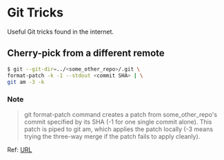# Git Tricks
Useful Git tricks found in the internet.

## Cherry-pick from a different remote
```sh
$ git --git-dir=../<some_other_repo>/.git \
format-patch -k -1 --stdout <commit SHA> | \
git am -3 -k
```
### Note
> git format-patch command creates a patch from some_other_repo's commit specified by its SHA (-1 for one single commit alone). This patch is piped to git am, which applies the patch locally (-3 means trying the three-way merge if the patch fails to apply cleanly).


Ref: [URL](https://stackoverflow.com/a/9507417)